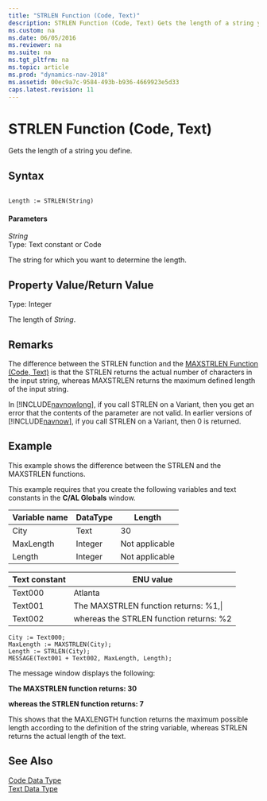 ```yaml
---
title: "STRLEN Function (Code, Text)"
description: STRLEN Function (Code, Text) Gets the length of a string you define.
ms.custom: na
ms.date: 06/05/2016
ms.reviewer: na
ms.suite: na
ms.tgt_pltfrm: na
ms.topic: article
ms.prod: "dynamics-nav-2018"
ms.assetid: 00ec9a7c-9584-493b-b936-4669923e5d33
caps.latest.revision: 11
---
```

# STRLEN Function (Code, Text)
Gets the length of a string you define.  
  
## Syntax  
  
```  
  
Length := STRLEN(String)  
```  
  
#### Parameters  
 *String*  
 Type: Text constant or Code  
  
 The string for which you want to determine the length.  
  
## Property Value/Return Value  
 Type: Integer  
  
 The length of *String*.  
  
## Remarks  
 The difference between the STRLEN function and the [MAXSTRLEN Function \(Code, Text\)](MAXSTRLEN-Function--Code--Text-.md) is that the STRLEN returns the actual number of characters in the input string, whereas MAXSTRLEN returns the maximum defined length of the input string.  
  
 In [!INCLUDE[navnowlong](includes/navnowlong_md.md)], if you call STRLEN on a Variant, then you get an error that the contents of the parameter are not valid. In earlier versions of [!INCLUDE[navnow](includes/navnow_md.md)], if you call STRLEN on a Variant, then 0 is returned.  
  
## Example  
 This example shows the difference between the STRLEN and the MAXSTRLEN functions.  
  
 This example requires that you create the following variables and text constants in the **C/AL Globals** window.  
  
|Variable name|DataType|Length|  
|-------------------|--------------|------------|  
|City|Text|30|  
|MaxLength|Integer|Not applicable|  
|Length|Integer|Not applicable|  
  
|Text constant|ENU value|  
|-------------------|---------------|  
|Text000|Atlanta|  
|Text001|The MAXSTRLEN function returns: %1,\\|  
|Text002|whereas the STRLEN function returns: %2|  
  
```  
City := Text000;  
MaxLength := MAXSTRLEN(City);  
Length := STRLEN(City);  
MESSAGE(Text001 + Text002, MaxLength, Length);  
```  
  
 The message window displays the following:  
  
 **The MAXSTRLEN function returns: 30**  
  
 **whereas the STRLEN function returns: 7**  
  
 This shows that the MAXLENGTH function returns the maximum possible length according to the definition of the string variable, whereas STRLEN returns the actual length of the text.  
  
## See Also  
 [Code Data Type](Code-Data-Type.md)   
 [Text Data Type](Text-Data-Type.md)